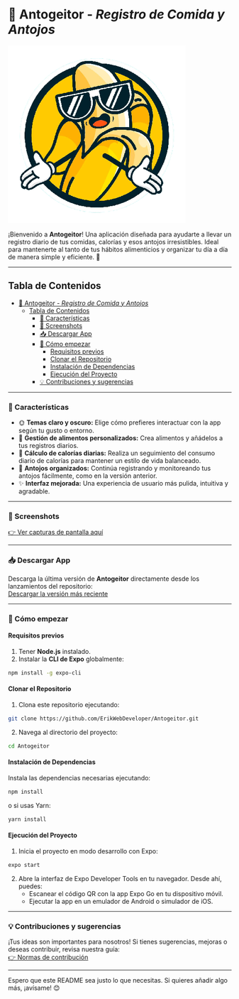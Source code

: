 # 🍌 Antogeitor - *Registro de Comida y Antojos* 

![Logo Antogeitor](./assets/repo-logo.png)

¡Bienvenido a **Antogeitor**! Una aplicación diseñada para ayudarte a llevar un registro diario de tus comidas, calorías y esos antojos irresistibles. Ideal para mantenerte al tanto de tus hábitos alimenticios y organizar tu día a día de manera simple y eficiente. 🌟

---

## Tabla de Contenidos
- [🍌 Antogeitor - *Registro de Comida y Antojos*](#-antogeitor---registro-de-comida-y-antojos)
  - [Tabla de Contenidos](#tabla-de-contenidos)
    - [🌟 Características](#-características)
    - [📱 Screenshots](#-screenshots)
    - [📥 Descargar App](#-descargar-app)
    - [🚀 Cómo empezar](#-cómo-empezar)
      - [Requisitos previos](#requisitos-previos)
      - [Clonar el Repositorio](#clonar-el-repositorio)
      - [Instalación de Dependencias](#instalación-de-dependencias)
      - [Ejecución del Proyecto](#ejecución-del-proyecto)
    - [💡 Contribuciones y sugerencias](#-contribuciones-y-sugerencias)

---

### 🌟 Características

- 🌞 **Temas claro y oscuro:** Elige cómo prefieres interactuar con la app según tu gusto o entorno.
- 🍴 **Gestión de alimentos personalizados:** Crea alimentos y añádelos a tus registros diarios.
- 🔢 **Cálculo de calorías diarias:** Realiza un seguimiento del consumo diario de calorías para mantener un estilo de vida balanceado.
- 🤤 **Antojos organizados:** Continúa registrando y monitoreando tus antojos fácilmente, como en la versión anterior.
- ✨ **Interfaz mejorada:** Una experiencia de usuario más pulida, intuitiva y agradable.

---

### 📱 Screenshots

[👉 Ver capturas de pantalla aquí](./SCREENSHOTS.md)

---

### 📥 Descargar App

Descarga la última versión de **Antogeitor** directamente desde los lanzamientos del repositorio:  
[Descargar la versión más reciente](https://github.com/ErikWebDeveloper/Antogeitor/releases)

---

### 🚀 Cómo empezar

#### Requisitos previos

1. Tener **Node.js** instalado.
2. Instalar la **CLI de Expo** globalmente:

```bash
npm install -g expo-cli
```

#### Clonar el Repositorio

1. Clona este repositorio ejecutando:

```bash
git clone https://github.com/ErikWebDeveloper/Antogeitor.git
```

2. Navega al directorio del proyecto:

```bash
cd Antogeitor
```

#### Instalación de Dependencias

Instala las dependencias necesarias ejecutando:

```bash
npm install
```
o si usas Yarn:

```bash
yarn install
```

#### Ejecución del Proyecto

1. Inicia el proyecto en modo desarrollo con Expo:

```bash
expo start
```

2. Abre la interfaz de Expo Developer Tools en tu navegador. Desde ahí, puedes:
   - Escanear el código QR con la app Expo Go en tu dispositivo móvil.
   - Ejecutar la app en un emulador de Android o simulador de iOS.

---

### 💡 Contribuciones y sugerencias

¡Tus ideas son importantes para nosotros! Si tienes sugerencias, mejoras o deseas contribuir, revisa nuestra guía:  
[👉 Normas de contribución](./CONTRIBUTING.md)  

---

Espero que este README sea justo lo que necesitas. Si quieres añadir algo más, ¡avísame! 😊